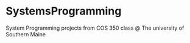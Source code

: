 # SystemsProgramming
System Programming projects from COS 350 class @ The university of Southern Maine
